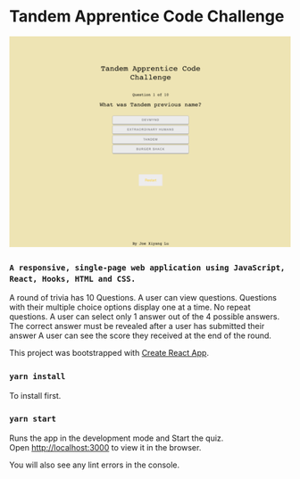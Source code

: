 # Tandem Apprentice Code Challenge
![ui](/ui.png)

### `A responsive, single-page web application using JavaScript, React, Hooks, HTML and CSS.`

A round of trivia has 10 Questions. A user can view questions. Questions with their multiple choice options display one at a time. No repeat questions. A user can select only 1 answer out of the 4 possible answers. The correct answer must be revealed after a user has submitted their answer A user can see the score they received at the end of the round. 

This project was bootstrapped with [Create React App](https://github.com/facebook/create-react-app).

### `yarn install`

To install first.

### `yarn start`

Runs the app in the development mode and Start the quiz. \
Open [http://localhost:3000](http://localhost:3000) to view it in the browser.

You will also see any lint errors in the console.